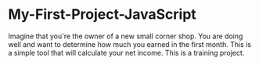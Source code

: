# My-First-Project-JavaScript
Imagine that you're the owner of a new small corner shop. You are doing well and want to determine how much you earned in the first month. This is a simple tool that will calculate your net income.
This is a training project.
